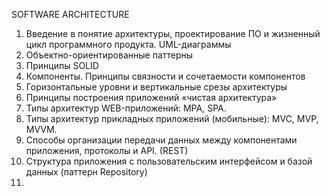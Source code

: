 SOFTWARE ARCHITECTURE
1. Введение в понятие архитектуры, проектирование ПО и жизненный цикл программного продукта. UML-диаграммы
2. Объектно-ориентированные паттерны
3. Принципы SOLID
4. Компоненты. Принципы связности и сочетаемости компонентов
5. Горизонтальные уровни и вертикальные срезы архитектуры
6. Принципы построения приложений «чистая архитектура»
7. Типы архитектур WEB-приложений: MPA, SPA.
8. Типы архитектур прикладных приложений (мобильные): MVC, MVP, MVVM.
9. Способы организации передачи данных между компонентами приложения, протоколы и API. (REST)
10. Структура приложения с пользовательским интерфейсом и базой данных (паттерн Repository)
11. 
